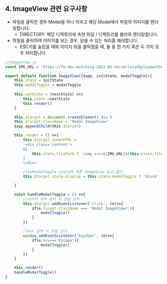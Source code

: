 ## 4. ImageView 관련 요구사항
* 파일을 클릭한 경우 Modal을 하나 띄우고 해당 Modal에서 파일의 이미지를 렌더링합니다.
    * DIRECTORY: 해당 디렉토리에 속한 파일 / 디렉토리를 불러와 렌더링합니다.
* 파일을 클릭하여 이미지를 보는 경우, 닫을 수 있는 처리를 해야합니다.
    * ESC키를 눌렀을 때와 이미지 밖을 클릭했을 때, 둘 중 한 가지 혹은 두 가지 모두 처리합니다.

```javascript
//ImageView.js
const IMG_URL = 'https://fe-dev-matching-2021-03-serverlessdeploymentbuck-t3kpj3way537.s3.ap-northeast-2.amazonaws.com/public'

export default function ImageView({$app, initState, modalToggle}){
    this.state = initState
    this.modalToggle = modalToggle
    
    this.setState = (nextState) =>{
        this.state =nextState
        this.render()
    }

    this.$target = document.createElement('div')
    this.$target.className = 'Modal ImageViewr'
    $app.appendChild(this.$target)

    this.render = () =>{
        this.$target.innerHTML =
        `<div class='content'>
        ${
            this.state.filePath ? `<img src=${IMG_URL}${this.state.filePath}></img>` : ''
        }
        </div>`

        //isModalToggle state에 따른 ImageView 닫고 열기
        this.$target.style.display = this.state.modalToggle ? 'block' : 'none'

    }

    const handleModalToggle = () =>{
        //이미지 외부 클릭 시 모달 닫기
        this.$target.addEventListener('click', (e)=>{
            if(e.target.className === 'Modal ImageViewr'){
                modalToggle()
            }
        })

        //esc 입력 시 모달 닫기
        window.addEventListener('keydown', (e)=>{
            if(e.key==='Escape'){
                modalToggle()
            }
        })
    }

    this.render()
    handleModalToggle()
}